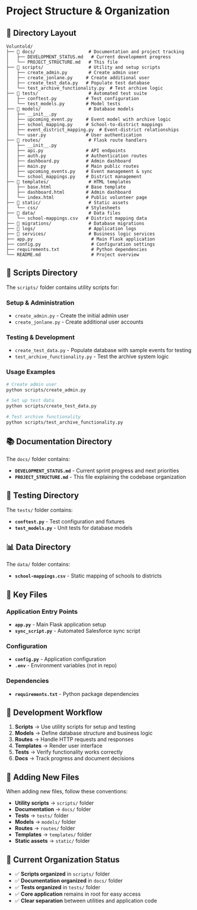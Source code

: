 # Project Structure & Organization

## 📁 **Directory Layout**

```
Voluntold/
├── 📁 docs/                    # Documentation and project tracking
│   ├── DEVELOPMENT_STATUS.md   # Current development progress
│   └── PROJECT_STRUCTURE.md   # This file
├── 📁 scripts/                 # Utility and setup scripts
│   ├── create_admin.py        # Create admin user
│   ├── create_jonlane.py     # Create additional user
│   ├── create_test_data.py   # Populate test database
│   └── test_archive_functionality.py  # Test archive logic
├── 📁 tests/                   # Automated test suite
│   ├── conftest.py           # Test configuration
│   └── test_models.py        # Model tests
├── 📁 models/                  # Database models
│   ├── __init__.py
│   ├── upcoming_event.py     # Event model with archive logic
│   ├── school_mapping.py     # School-to-district mappings
│   ├── event_district_mapping.py  # Event-district relationships
│   └── user.py               # User authentication
├── 📁 routes/                  # Flask route handlers
│   ├── __init__.py
│   ├── api.py                # API endpoints
│   ├── auth.py               # Authentication routes
│   ├── dashboard.py          # Admin dashboard
│   ├── main.py               # Main public routes
│   ├── upcoming_events.py    # Event management & sync
│   └── school_mappings.py    # District management
├── 📁 templates/               # HTML templates
│   ├── base.html             # Base template
│   ├── dashboard.html        # Admin dashboard
│   └── index.html            # Public volunteer page
├── 📁 static/                  # Static assets
│   └── css/                  # Stylesheets
├── 📁 data/                    # Data files
│   └── school-mappings.csv   # District mapping data
├── 📁 migrations/              # Database migrations
├── 📁 logs/                    # Application logs
├── 📁 services/                # Business logic services
├── app.py                      # Main Flask application
├── config.py                   # Configuration settings
├── requirements.txt            # Python dependencies
└── README.md                   # Project overview
```

## 🔧 **Scripts Directory**

The `scripts/` folder contains utility scripts for:

### **Setup & Administration**
- `create_admin.py` - Create the initial admin user
- `create_jonlane.py` - Create additional user accounts

### **Testing & Development**
- `create_test_data.py` - Populate database with sample events for testing
- `test_archive_functionality.py` - Test the archive system logic

### **Usage Examples**
```bash
# Create admin user
python scripts/create_admin.py

# Set up test data
python scripts/create_test_data.py

# Test archive functionality
python scripts/test_archive_functionality.py
```

## 📚 **Documentation Directory**

The `docs/` folder contains:

- **`DEVELOPMENT_STATUS.md`** - Current sprint progress and next priorities
- **`PROJECT_STRUCTURE.md`** - This file explaining the codebase organization

## 🧪 **Testing Directory**

The `tests/` folder contains:

- **`conftest.py`** - Test configuration and fixtures
- **`test_models.py`** - Unit tests for database models

## 📊 **Data Directory**

The `data/` folder contains:

- **`school-mappings.csv`** - Static mapping of schools to districts

## 🚀 **Key Files**

### **Application Entry Points**
- **`app.py`** - Main Flask application setup
- **`sync_script.py`** - Automated Salesforce sync script

### **Configuration**
- **`config.py`** - Application configuration
- **`.env`** - Environment variables (not in repo)

### **Dependencies**
- **`requirements.txt`** - Python package dependencies

## 🔄 **Development Workflow**

1. **Scripts** → Use utility scripts for setup and testing
2. **Models** → Define database structure and business logic
3. **Routes** → Handle HTTP requests and responses
4. **Templates** → Render user interface
5. **Tests** → Verify functionality works correctly
6. **Docs** → Track progress and document decisions

## 📝 **Adding New Files**

When adding new files, follow these conventions:

- **Utility scripts** → `scripts/` folder
- **Documentation** → `docs/` folder
- **Tests** → `tests/` folder
- **Models** → `models/` folder
- **Routes** → `routes/` folder
- **Templates** → `templates/` folder
- **Static assets** → `static/` folder

## 🎯 **Current Organization Status**

- ✅ **Scripts organized** in `scripts/` folder
- ✅ **Documentation organized** in `docs/` folder
- ✅ **Tests organized** in `tests/` folder
- ✅ **Core application** remains in root for easy access
- ✅ **Clear separation** between utilities and application code
